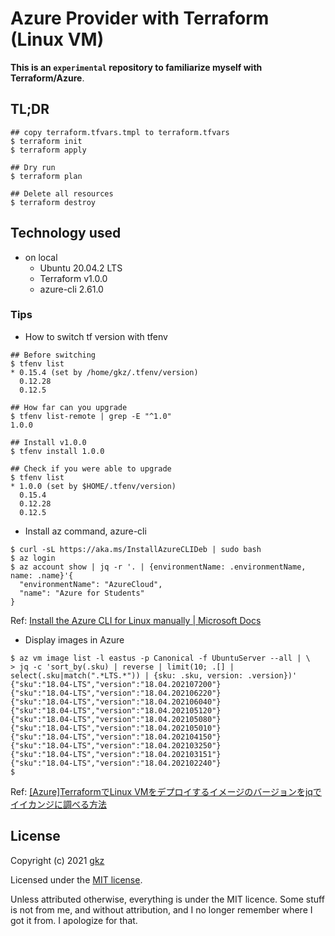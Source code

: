 # Azure Provider with Terraform (Linux VM)
**This is an `experimental` repository to familiarize myself with Terraform/Azure**.

## TL;DR
```
## copy terraform.tfvars.tmpl to terraform.tfvars
$ terraform init
$ terraform apply

## Dry run
$ terraform plan

## Delete all resources
$ terraform destroy
```

## Technology used
- on local
  - Ubuntu 20.04.2 LTS
  - Terraform v1.0.0
  - azure-cli 2.61.0


### Tips
- How to switch tf version with tfenv
```
## Before switching
$ tfenv list
* 0.15.4 (set by /home/gkz/.tfenv/version)
  0.12.28
  0.12.5

## How far can you upgrade
$ tfenv list-remote | grep -E "^1.0"
1.0.0

## Install v1.0.0
$ tfenv install 1.0.0

## Check if you were able to upgrade
$ tfenv list
* 1.0.0 (set by $HOME/.tfenv/version)
  0.15.4
  0.12.28
  0.12.5
```

- Install az command, azure-cli
```
$ curl -sL https://aka.ms/InstallAzureCLIDeb | sudo bash
$ az login
$ az account show | jq -r '. | {environmentName: .environmentName, name: .name}'{
  "environmentName": "AzureCloud",
  "name": "Azure for Students"
}
```
Ref: [Install the Azure CLI for Linux manually | Microsoft Docs](https://docs.microsoft.com/en-us/cli/azure/install-azure-cli-linux?pivots=apt)

- Display images in Azure

```
$ az vm image list -l eastus -p Canonical -f UbuntuServer --all | \
> jq -c 'sort_by(.sku) | reverse | limit(10; .[] | select(.sku|match(".*LTS.*")) | {sku: .sku, version: .version})'
{"sku":"18.04-LTS","version":"18.04.202107200"}
{"sku":"18.04-LTS","version":"18.04.202106220"}
{"sku":"18.04-LTS","version":"18.04.202106040"}
{"sku":"18.04-LTS","version":"18.04.202105120"}
{"sku":"18.04-LTS","version":"18.04.202105080"}
{"sku":"18.04-LTS","version":"18.04.202105010"}
{"sku":"18.04-LTS","version":"18.04.202104150"}
{"sku":"18.04-LTS","version":"18.04.202103250"}
{"sku":"18.04-LTS","version":"18.04.202103151"}
{"sku":"18.04-LTS","version":"18.04.202102240"}
$
```
Ref: [[Azure]TerraformでLinux VMをデプロイするイメージのバージョンをjqでイイカンジに調べる方法](https://zenn.dev/gkz/articles/azure-provider-terraform-jq) 

## License
Copyright (c) 2021 [gkz](https://gkz.mit-license.org/2021)

Licensed under the [MIT license](LICENSE).

Unless attributed otherwise, everything is under the MIT licence. Some stuff is not from me, and without attribution, and I no longer remember where I got it from. I apologize for that.
